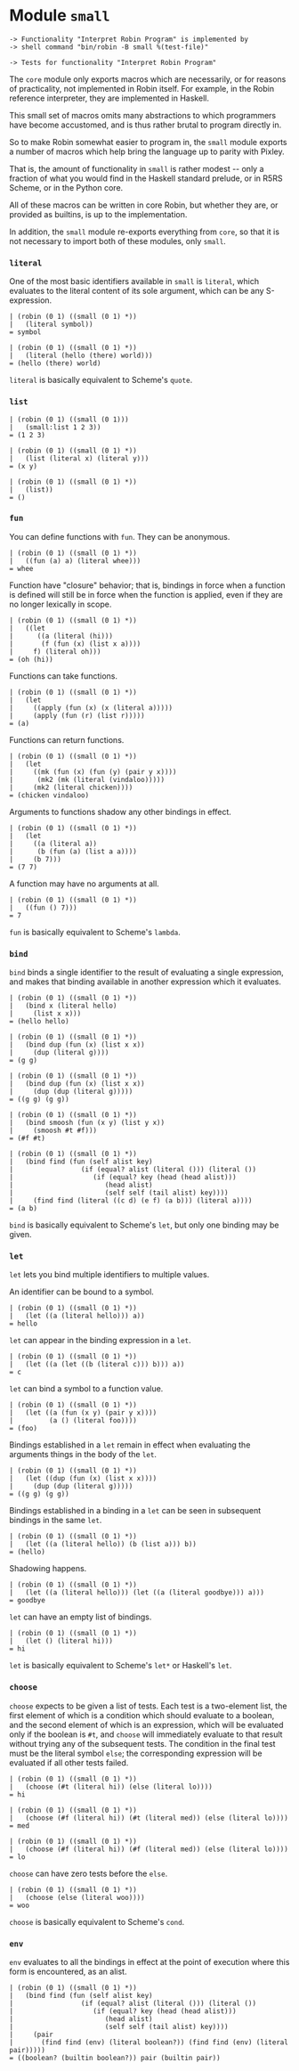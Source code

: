 Module `small`
==============

    -> Functionality "Interpret Robin Program" is implemented by
    -> shell command "bin/robin -B small %(test-file)"

    -> Tests for functionality "Interpret Robin Program"

The `core` module only exports macros which are necessarily, or for reasons
of practicality, not implemented in Robin itself.  For example, in the Robin
reference interpreter, they are implemented in Haskell.

This small set of macros omits many abstractions to which programmers have
become accustomed, and is thus rather brutal to program directly in.

So to make Robin somewhat easier to program in, the `small` module exports a
number of macros which help bring the language up to parity with Pixley.

That is, the amount of functionality in `small` is rather modest -- only a
fraction of what you would find in the Haskell standard prelude, or in R5RS
Scheme, or in the Python core.

All of these macros can be written in core Robin, but whether they are, or
provided as builtins, is up to the implementation.

In addition, the `small` module re-exports everything from `core`, so that
it is not necessary to import both of these modules, only `small`.

### `literal` ###

One of the most basic identifiers available in `small` is `literal`,
which evaluates to the literal content of its sole argument, which can be
any S-expression.

    | (robin (0 1) ((small (0 1) *))
    |   (literal symbol))
    = symbol

    | (robin (0 1) ((small (0 1) *))
    |   (literal (hello (there) world)))
    = (hello (there) world)

`literal` is basically equivalent to Scheme's `quote`.

### `list` ###

    | (robin (0 1) ((small (0 1)))
    |   (small:list 1 2 3))
    = (1 2 3)

    | (robin (0 1) ((small (0 1) *))
    |   (list (literal x) (literal y)))
    = (x y)

    | (robin (0 1) ((small (0 1) *))
    |   (list))
    = ()

### `fun` ###

You can define functions with `fun`.  They can be anonymous.

    | (robin (0 1) ((small (0 1) *))
    |   ((fun (a) a) (literal whee)))
    = whee

Function have "closure" behavior; that is, bindings in force when a
function is defined will still be in force when the function is applied,
even if they are no longer lexically in scope.

    | (robin (0 1) ((small (0 1) *))
    |   ((let
    |      ((a (literal (hi)))
    |       (f (fun (x) (list x a))))
    |     f) (literal oh)))
    = (oh (hi))

Functions can take functions.

    | (robin (0 1) ((small (0 1) *))
    |   (let
    |     ((apply (fun (x) (x (literal a)))))
    |     (apply (fun (r) (list r)))))
    = (a)

Functions can return functions.

    | (robin (0 1) ((small (0 1) *))
    |   (let
    |     ((mk (fun (x) (fun (y) (pair y x))))
    |      (mk2 (mk (literal (vindaloo)))))
    |     (mk2 (literal chicken))))
    = (chicken vindaloo)

Arguments to functions shadow any other bindings in effect.

    | (robin (0 1) ((small (0 1) *))
    |   (let
    |     ((a (literal a))
    |      (b (fun (a) (list a a))))
    |     (b 7)))
    = (7 7)

A function may have no arguments at all.

    | (robin (0 1) ((small (0 1) *))
    |   ((fun () 7)))
    = 7

`fun` is basically equivalent to Scheme's `lambda`.

### `bind` ###

`bind` binds a single identifier to the result of evaluating a single
expression, and makes that binding available in another expression which
it evaluates.

    | (robin (0 1) ((small (0 1) *))
    |   (bind x (literal hello)
    |     (list x x)))
    = (hello hello)

    | (robin (0 1) ((small (0 1) *))
    |   (bind dup (fun (x) (list x x))
    |     (dup (literal g))))
    = (g g)

    | (robin (0 1) ((small (0 1) *))
    |   (bind dup (fun (x) (list x x))
    |     (dup (dup (literal g)))))
    = ((g g) (g g))

    | (robin (0 1) ((small (0 1) *))
    |   (bind smoosh (fun (x y) (list y x))
    |     (smoosh #t #f)))
    = (#f #t)

    | (robin (0 1) ((small (0 1) *))
    |   (bind find (fun (self alist key)
    |                 (if (equal? alist (literal ())) (literal ())
    |                    (if (equal? key (head (head alist)))
    |                       (head alist)
    |                       (self self (tail alist) key))))
    |     (find find (literal ((c d) (e f) (a b))) (literal a))))
    = (a b)

`bind` is basically equivalent to Scheme's `let`, but only one
binding may be given.

### `let` ###

`let` lets you bind multiple identifiers to multiple values.

An identifier can be bound to a symbol.

    | (robin (0 1) ((small (0 1) *))
    |   (let ((a (literal hello))) a))
    = hello

`let` can appear in the binding expression in a `let`.

    | (robin (0 1) ((small (0 1) *))
    |   (let ((a (let ((b (literal c))) b))) a))
    = c

`let` can bind a symbol to a function value.

    | (robin (0 1) ((small (0 1) *))
    |   (let ((a (fun (x y) (pair y x))))
    |         (a () (literal foo))))
    = (foo)

Bindings established in a `let` remain in effect when evaluating
the arguments things in the body of the `let`.

    | (robin (0 1) ((small (0 1) *))
    |   (let ((dup (fun (x) (list x x))))
    |     (dup (dup (literal g)))))
    = ((g g) (g g))

Bindings established in a binding in a `let` can be seen in
subsequent bindings in the same `let`.

    | (robin (0 1) ((small (0 1) *))
    |   (let ((a (literal hello)) (b (list a))) b))
    = (hello)

Shadowing happens.

    | (robin (0 1) ((small (0 1) *))
    |   (let ((a (literal hello))) (let ((a (literal goodbye))) a)))
    = goodbye

`let` can have an empty list of bindings.

    | (robin (0 1) ((small (0 1) *))
    |   (let () (literal hi)))
    = hi

`let` is basically equivalent to Scheme's `let*` or Haskell's `let`.

### `choose` ###

`choose` expects to be given a list of tests.  Each test is a two-element
list, the first element of which is a condition which should evaluate to
a boolean, and the second element of which is an expression, which
will be evaluated only if the boolean is `#t`, and `choose` will immediately
evaluate to that result without trying any of the subsequent tests.  The
condition in the final test must be the literal symbol `else`; the
corresponding expression will be evaluated if all other tests failed.

    | (robin (0 1) ((small (0 1) *))
    |   (choose (#t (literal hi)) (else (literal lo))))
    = hi

    | (robin (0 1) ((small (0 1) *))
    |   (choose (#f (literal hi)) (#t (literal med)) (else (literal lo))))
    = med

    | (robin (0 1) ((small (0 1) *))
    |   (choose (#f (literal hi)) (#f (literal med)) (else (literal lo))))
    = lo

`choose` can have zero tests before the `else`.

    | (robin (0 1) ((small (0 1) *))
    |   (choose (else (literal woo))))
    = woo

`choose` is basically equivalent to Scheme's `cond`.

### `env` ###

`env` evaluates to all the bindings in effect at the point of execution
where this form is encountered, as an alist.

    | (robin (0 1) ((small (0 1) *))
    |   (bind find (fun (self alist key)
    |                 (if (equal? alist (literal ())) (literal ())
    |                    (if (equal? key (head (head alist)))
    |                       (head alist)
    |                       (self self (tail alist) key))))
    |     (pair
    |       (find find (env) (literal boolean?)) (find find (env) (literal pair)))))
    = ((boolean? (builtin boolean?)) pair (builtin pair))
